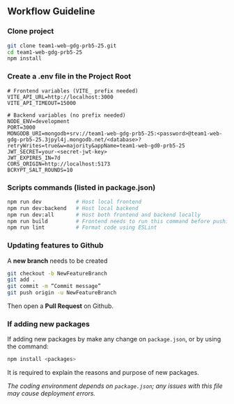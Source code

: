 ## Workflow Guideline

### Clone project

```bash
git clone team1-web-gdg-prb5-25.git
cd team1-web-gdg-prb5-25
npm install
```

### Create a .env file in the Project Root

```env
# Frontend variables (VITE_ prefix needed)
VITE_API_URL=http://localhost:3000
VITE_API_TIMEOUT=15000

# Backend variables (no prefix needed)
NODE_ENV=development
PORT=3000
MONGODB_URI=mongodb+srv://team1-web-gdg-prb5-25:<password>@team1-web-gdg-prb5-25.3jpyl4j.mongodb.net/<database>?retryWrites=true&w=majority&appName=team1-web-gd0-prb5-25
JWT_SECRET=your-<secret-jwt-key>
JWT_EXPIRES_IN=7d
CORS_ORIGIN=http://localhost:5173
BCRYPT_SALT_ROUNDS=10
```

### Scripts commands (listed in package.json)
```bash
npm run dev           # Host local frontend
npm run dev:backend   # Host local backend
npm run dev:all		  # Host both frontend and backend locally
npm run build		  # Frontend needs to run this command before pushing to Github
npm run lint          # Format code using ESLint
```

### Updating features to Github
A **new branch** needs to be created
```bash
git checkout -b NewFeatureBranch
git add .
git commit -m “Commit message”
git push origin -u NewFeatureBranch
```
Then open a **Pull Request** on Github.

### If adding new packages
If adding new packages by make any change on `package.json`, or by using the command:
```bash
npm install <packages>
```
It is required to explain the reasons and purpose of new packages.

*The coding environment depends on `package.json`; any issues with this file may cause deployment errors.*
